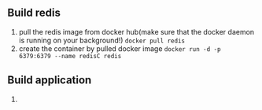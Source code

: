 ## Build redis
1. pull the redis image from docker hub(make sure that the docker daemon is running on your background!)
`docker pull redis`
2. create the container by pulled docker image
`docker run -d -p 6379:6379 --name redisC redis`

## Build application
1. 
